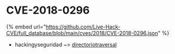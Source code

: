 # CVE-2018-0296
{% embed url="https://github.com/Live-Hack-CVE/full_database/blob/main/cves/2018/CVE-2018-0296.json" %}

* hackingyseguridad ~> [directoriotraversal](https://www.alice-snow.ru/2018/database/cve-2018-0296/directoriotraversal-hackingyseguridad)